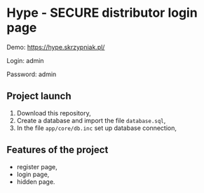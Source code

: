 # Hype - SECURE distributor login page #

Demo: https://hype.skrzypniak.pl/

Login: admin

Password: admin

## Project launch
1. Download this repository,
2. Create a database and import the file `database.sql`,
3. In the file `app/core/db.inc` set up database connection,

## Features of the project
- register page,
- login page,
- hidden page.
